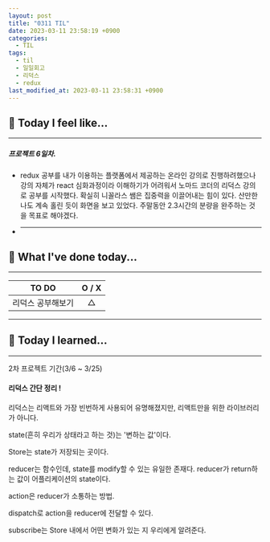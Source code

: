 ```yaml
---
layout: post
title: "0311 TIL"
date: 2023-03-11 23:58:19 +0900
categories:
  - TIL
tags:
  - til
  - 일일회고
  - 리덕스
  - redux
last_modified_at: 2023-03-11 23:58:31 +0900
---
```


## 🙂 Today I feel like...

---

##### 프로젝트 6일차.

- redux 공부를 내가 이용하는 플랫폼에서 제공하는 온라인 강의로 진행하려했으나 강의 자체가 react 심화과정이라 이해하기가 어려워서 노마드 코더의 리덕스 강의로 공부를 시작했다. 확실히 니꼴라스 쌤은 집중력을 이끌어내는 힘이 있다. 산만한 나도 계속 홀린 듯이 화면을 보고 있었다. 주말동안 2.3시간의 분량을 완주하는 것을 목표로 해야겠다.

- ***

## 🎁 What I've done today...

---

| TO DO             | O / X |
| ----------------- | :---: |
| 리덕스 공부해보기 |   △   |

---

## 🎈 Today I learned...

---

2차 프로젝트 기간(3/6 ~ 3/25)

#### 리덕스 간단 정리 !

리덕스는 리액트와 가장 빈번하게 사용되어 유명해졌지만, 리액트만을 위한 라이브러리가 아니다.

state(흔히 우리가 상태라고 하는 것)는 '변하는 값'이다.

Store는 state가 저장되는 곳이다.

reducer는 함수인데, state를 modify할 수 있는 유일한 존재다. reducer가 return하는 값이 어플리케이션의 state이다.

action은 reducer가 소통하는 방법.

dispatch로 action을 reducer에 전달할 수 있다.

subscribe는 Store 내에서 어떤 변화가 있는 지 우리에게 알려준다.
